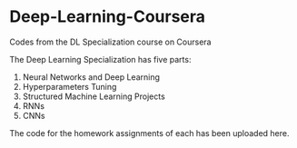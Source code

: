 # Deep-Learning-Coursera
Codes from the DL Specialization course on Coursera

The Deep Learning Specialization has five parts: 

1. Neural Networks and Deep Learning
2. Hyperparameters Tuning
3. Structured Machine Learning Projects
4. RNNs
5. CNNs

The code for the homework assignments of each has been uploaded here.
